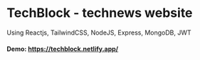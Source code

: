 # TechBlock - technews website 

Using Reactjs, TailwindCSS, NodeJS, Express, MongoDB, JWT
#### Demo: https://techblock.netlify.app/
